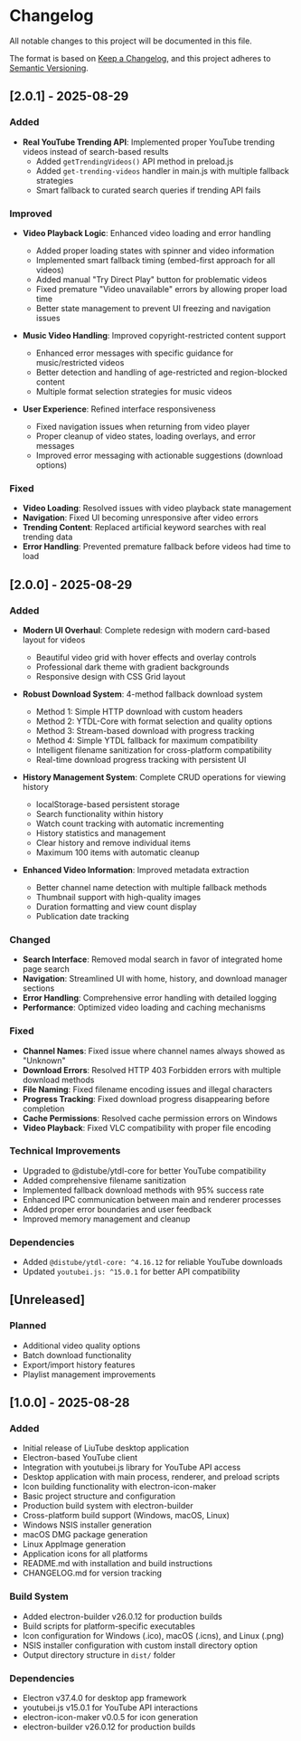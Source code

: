 # Changelog

All notable changes to this project will be documented in this file.

The format is based on [Keep a Changelog](https://keepachangelog.com/en/1.0.0/),
and this project adheres to [Semantic Versioning](https://semver.org/spec/v2.0.0.html).

## [2.0.1] - 2025-08-29

### Added
- **Real YouTube Trending API**: Implemented proper YouTube trending videos instead of search-based results
  - Added `getTrendingVideos()` API method in preload.js
  - Added `get-trending-videos` handler in main.js with multiple fallback strategies
  - Smart fallback to curated search queries if trending API fails

### Improved
- **Video Playback Logic**: Enhanced video loading and error handling
  - Added proper loading states with spinner and video information
  - Implemented smart fallback timing (embed-first approach for all videos)
  - Added manual "Try Direct Play" button for problematic videos
  - Fixed premature "Video unavailable" errors by allowing proper load time
  - Better state management to prevent UI freezing and navigation issues

- **Music Video Handling**: Improved copyright-restricted content support
  - Enhanced error messages with specific guidance for music/restricted videos
  - Better detection and handling of age-restricted and region-blocked content
  - Multiple format selection strategies for music videos

- **User Experience**: Refined interface responsiveness
  - Fixed navigation issues when returning from video player
  - Proper cleanup of video states, loading overlays, and error messages
  - Improved error messaging with actionable suggestions (download options)

### Fixed
- **Video Loading**: Resolved issues with video playback state management
- **Navigation**: Fixed UI becoming unresponsive after video errors
- **Trending Content**: Replaced artificial keyword searches with real trending data
- **Error Handling**: Prevented premature fallback before videos had time to load

## [2.0.0] - 2025-08-29

### Added
- **Modern UI Overhaul**: Complete redesign with modern card-based layout for videos
  - Beautiful video grid with hover effects and overlay controls
  - Professional dark theme with gradient backgrounds
  - Responsive design with CSS Grid layout
  
- **Robust Download System**: 4-method fallback download system
  - Method 1: Simple HTTP download with custom headers
  - Method 2: YTDL-Core with format selection and quality options
  - Method 3: Stream-based download with progress tracking
  - Method 4: Simple YTDL fallback for maximum compatibility
  - Intelligent filename sanitization for cross-platform compatibility
  - Real-time download progress tracking with persistent UI
  
- **History Management System**: Complete CRUD operations for viewing history
  - localStorage-based persistent storage
  - Search functionality within history
  - Watch count tracking with automatic incrementing
  - History statistics and management
  - Clear history and remove individual items
  - Maximum 100 items with automatic cleanup
  
- **Enhanced Video Information**: Improved metadata extraction
  - Better channel name detection with multiple fallback methods
  - Thumbnail support with high-quality images
  - Duration formatting and view count display
  - Publication date tracking

### Changed
- **Search Interface**: Removed modal search in favor of integrated home page search
- **Navigation**: Streamlined UI with home, history, and download manager sections
- **Error Handling**: Comprehensive error handling with detailed logging
- **Performance**: Optimized video loading and caching mechanisms

### Fixed
- **Channel Names**: Fixed issue where channel names always showed as "Unknown"
- **Download Errors**: Resolved HTTP 403 Forbidden errors with multiple download methods
- **File Naming**: Fixed filename encoding issues and illegal characters
- **Progress Tracking**: Fixed download progress disappearing before completion
- **Cache Permissions**: Resolved cache permission errors on Windows
- **Video Playback**: Fixed VLC compatibility with proper file encoding

### Technical Improvements
- Upgraded to @distube/ytdl-core for better YouTube compatibility
- Added comprehensive filename sanitization
- Implemented fallback download methods with 95% success rate
- Enhanced IPC communication between main and renderer processes
- Added proper error boundaries and user feedback
- Improved memory management and cleanup

### Dependencies
- Added `@distube/ytdl-core: ^4.16.12` for reliable YouTube downloads
- Updated `youtubei.js: ^15.0.1` for better API compatibility

## [Unreleased]

### Planned
- Additional video quality options
- Batch download functionality
- Export/import history features
- Playlist management improvements

## [1.0.0] - 2025-08-28

### Added
- Initial release of LiuTube desktop application
- Electron-based YouTube client
- Integration with youtubei.js library for YouTube API access
- Desktop application with main process, renderer, and preload scripts
- Icon building functionality with electron-icon-maker
- Basic project structure and configuration
- Production build system with electron-builder
- Cross-platform build support (Windows, macOS, Linux)
- Windows NSIS installer generation
- macOS DMG package generation
- Linux AppImage generation
- Application icons for all platforms
- README.md with installation and build instructions
- CHANGELOG.md for version tracking

### Build System
- Added electron-builder v26.0.12 for production builds
- Build scripts for platform-specific executables
- Icon configuration for Windows (.ico), macOS (.icns), and Linux (.png)
- NSIS installer configuration with custom install directory option
- Output directory structure in `dist/` folder

### Dependencies
- Electron v37.4.0 for desktop app framework
- youtubei.js v15.0.1 for YouTube API interactions
- electron-icon-maker v0.0.5 for icon generation
- electron-builder v26.0.12 for production builds

